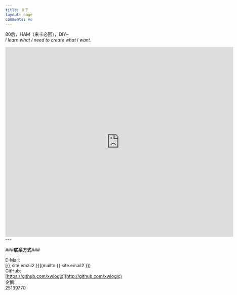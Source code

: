 ```yaml
---
title: 关于
layout: page
comments: no
---
```


80后，HAM（来卡必回），DIY~  
*I learn what I need to create what I want.*        
<center>
<iframe align="top" frameborder="0" height="600" scrolling="yes" src="http://logbook.qrz.com/lbstat/BH3NVN/" width="720"></iframe>
</center>
---

###**联系方式**###

E-Mail:  
[{{ site.email2 }}](mailto:{{ site.email2 }})  
GitHub:  
[https://github.com/xwlogic](http://github.com/xwlogic)  
企鹅:    
25139770



